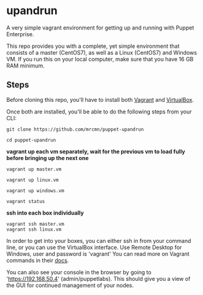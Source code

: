 # upandrun #

A very simple vagrant environment for getting up and running with Puppet Enterprise. 

This repo provides you with a complete, yet simple environment that consists of a master (CentOS7), as well as a Linux (CentOS7) and Windows VM. If you run this on your local computer, make sure that you have 16 GB RAM minimum.

## Steps ##

Before cloning this repo, you'll have to install both [Vagrant](https://www.vagrantup.com/) and [VirtualBox](https://www.virtualbox.org/wiki/Downloads). 

Once both are installed, you'll be able to do the following steps from your CLI:

```
git clone https://github.com/mrcmn/puppet-upandrun

cd puppet-upandrun
```
**vagrant up each vm separately, wait for the previous vm to load fully before bringing up the next one** 

```
vagrant up master.vm

vagrant up linux.vm

vagrant up windows.vm

vagrant status
```
**ssh into each box individually**

```
vagrant ssh master.vm
vagrant ssh linux.vm
```

In order to get into your boxes, you can either ssh in from your command line, or you can use the VirtualBox interface. Use Remote Desktop for Windows, user and password is 'vagrant' You can read more on Vagrant commands in their [docs](https://www.vagrantup.com/docs/cli/). 

You can also see your console in the browser by going to 'https://192.168.50.4' (admin/puppetlabs). This should give you a view of the GUI for continued management of your nodes.

